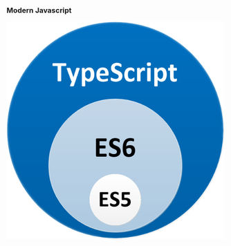 ### Modern Javascript
![](../../assets/javascriptoverview.png) <!-- .element: class="plain" style="height: 60vh" -->